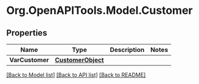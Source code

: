 # Org.OpenAPITools.Model.Customer

## Properties

Name | Type | Description | Notes
------------ | ------------- | ------------- | -------------
**VarCustomer** | [**CustomerObject**](CustomerObject.md) |  | 

[[Back to Model list]](../README.md#documentation-for-models) [[Back to API list]](../README.md#documentation-for-api-endpoints) [[Back to README]](../README.md)

